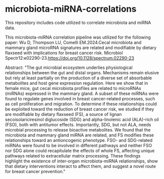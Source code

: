 # microbiota-miRNA-correlations
This repository includes code utilized to correlate microbiota and miRNA data.  

This microbiota-miRNA correlation pipeline was utilized for the following paper: 
Wu D, Thompson LU, Comelli EM.2024.Cecal microbiota and mammary gland microRNA signatures are related and modifiable by dietary flaxseed with implications for breast cancer risk. Microbiol Spectr12:e02290-23.https://doi.org/10.1128/spectrum.02290-23

Abstract: 
"The gut microbial ecosystem underlies physiological relationships between the gut and distal organs. Mechanisms remain elusive but rely at least partially on the production of a diverse set of absorbable metabolites and host gene expression regulation. Here we show that in female mice, gut cecal microbiota profiles are related to microRNAs (miRNAs) expressed in the mammary gland. A subset of these miRNAs were found to regulate genes involved in breast cancer-related processes, such as cell proliferation and migration. To determine if these relationships could be exploited toward the reduction of breast cancer risk, we studied if they are modifiable by dietary flaxseed (FS), a source of lignan secoisolariciresinol diglucoside (SDG) and alpha-linolenic acid (ALA)-rich oil (FSO), both with antitumor effects. Importantly, SDG, but not ALA, needs microbial processing to release bioactive metabolites. We found that the microbiota and mammary gland miRNA are related, and FS modifies these relationships toward an antioncogenic phenotype. FSO- and SDG-related miRNAs were found to be involved in different pathways and neither FSO nor SDG alone could recapitulate the effects of whole FS, affecting unique pathways related to extracellular matrix processing. These findings highlight the existence of inter-organ microbiota-miRNA relationships, show that dietary interventions interact to affect them, and suggest a novel route for breast cancer prevention."
